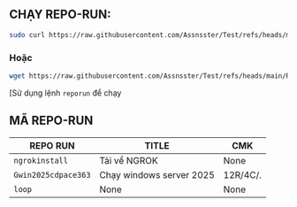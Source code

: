 ## CHẠY REPO-RUN:
```bash
sudo curl https://raw.githubusercontent.com/Assnsster/Test/refs/heads/main/RepoRun |bash
```
### Hoặc
```bash
wget https://raw.githubusercontent.com/Assnsster/Test/refs/heads/main/RepoRun -O $PREFIX/bin/reporun; chmod +x $PREFIX/bin/reporun
```
[Sử dụng lệnh `reporun` để chạy 

## MÃ REPO-RUN
| REPO RUN | TITLE | CMK |
|----------------|------|-------|
|`ngrokinstall`| Tải về NGROK |  None |
|`Gwin2025cdpace363`| Chạy windows server 2025 | 12R/4C/.|
|`loop`|None|None|

